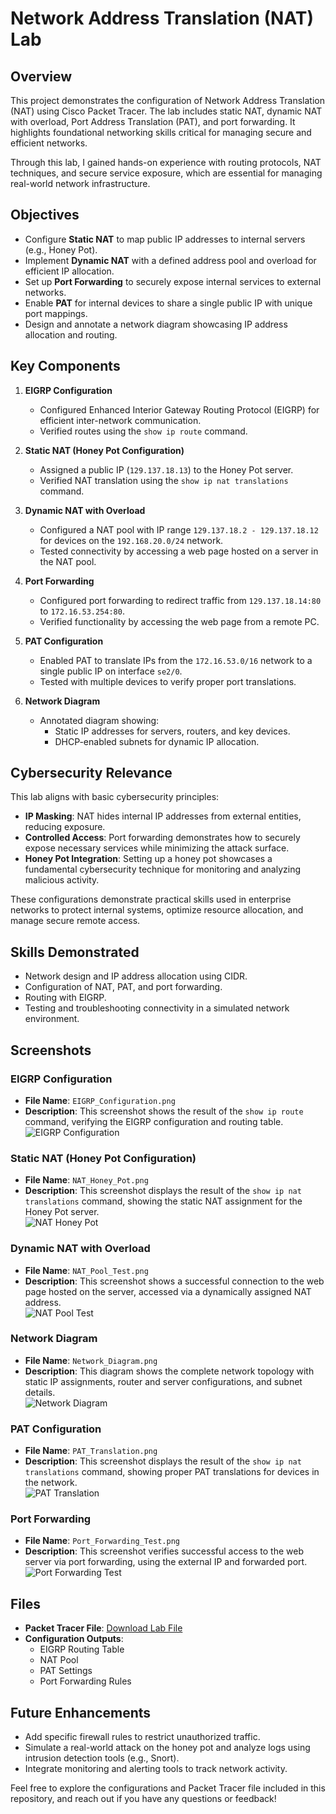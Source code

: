 # Network Address Translation (NAT) Lab

## Overview
This project demonstrates the configuration of Network Address Translation (NAT) using Cisco Packet Tracer. The lab includes static NAT, dynamic NAT with overload, Port Address Translation (PAT), and port forwarding. It highlights foundational networking skills critical for managing secure and efficient networks.

Through this lab, I gained hands-on experience with routing protocols, NAT techniques, and secure service exposure, which are essential for managing real-world network infrastructure.

## Objectives
- Configure **Static NAT** to map public IP addresses to internal servers (e.g., Honey Pot).
- Implement **Dynamic NAT** with a defined address pool and overload for efficient IP allocation.
- Set up **Port Forwarding** to securely expose internal services to external networks.
- Enable **PAT** for internal devices to share a single public IP with unique port mappings.
- Design and annotate a network diagram showcasing IP address allocation and routing.

## Key Components
1. **EIGRP Configuration**
   - Configured Enhanced Interior Gateway Routing Protocol (EIGRP) for efficient inter-network communication.
   - Verified routes using the `show ip route` command.

2. **Static NAT (Honey Pot Configuration)**
   - Assigned a public IP (`129.137.18.13`) to the Honey Pot server.
   - Verified NAT translation using the `show ip nat translations` command.

3. **Dynamic NAT with Overload**
   - Configured a NAT pool with IP range `129.137.18.2 - 129.137.18.12` for devices on the `192.168.20.0/24` network.
   - Tested connectivity by accessing a web page hosted on a server in the NAT pool.

4. **Port Forwarding**
   - Configured port forwarding to redirect traffic from `129.137.18.14:80` to `172.16.53.254:80`.
   - Verified functionality by accessing the web page from a remote PC.

5. **PAT Configuration**
   - Enabled PAT to translate IPs from the `172.16.53.0/16` network to a single public IP on interface `se2/0`.
   - Tested with multiple devices to verify proper port translations.

6. **Network Diagram**
   - Annotated diagram showing:
     - Static IP addresses for servers, routers, and key devices.
     - DHCP-enabled subnets for dynamic IP allocation.

## Cybersecurity Relevance
This lab aligns with basic cybersecurity principles:
- **IP Masking**: NAT hides internal IP addresses from external entities, reducing exposure.
- **Controlled Access**: Port forwarding demonstrates how to securely expose necessary services while minimizing the attack surface.
- **Honey Pot Integration**: Setting up a honey pot showcases a fundamental cybersecurity technique for monitoring and analyzing malicious activity.

These configurations demonstrate practical skills used in enterprise networks to protect internal systems, optimize resource allocation, and manage secure remote access.

## Skills Demonstrated
- Network design and IP address allocation using CIDR.
- Configuration of NAT, PAT, and port forwarding.
- Routing with EIGRP.
- Testing and troubleshooting connectivity in a simulated network environment.

## Screenshots

### **EIGRP Configuration**
- **File Name**: `EIGRP_Configuration.png`  
- **Description**: This screenshot shows the result of the `show ip route` command, verifying the EIGRP configuration and routing table.  
![EIGRP Configuration](Screenshots/EIGRP_Configuration.png)

### **Static NAT (Honey Pot Configuration)**
- **File Name**: `NAT_Honey_Pot.png`  
- **Description**: This screenshot displays the result of the `show ip nat translations` command, showing the static NAT assignment for the Honey Pot server.  
![NAT Honey Pot](Screenshots/NAT_Honey_Pot.png)

### **Dynamic NAT with Overload**
- **File Name**: `NAT_Pool_Test.png`  
- **Description**: This screenshot shows a successful connection to the web page hosted on the server, accessed via a dynamically assigned NAT address.  
![NAT Pool Test](Screenshots/NAT_Pool_Test.png)

### **Network Diagram**
- **File Name**: `Network_Diagram.png`  
- **Description**: This diagram shows the complete network topology with static IP assignments, router and server configurations, and subnet details.  
![Network Diagram](Screenshots/Network_Diagram.png)

### **PAT Configuration**
- **File Name**: `PAT_Translation.png`  
- **Description**: This screenshot displays the result of the `show ip nat translations` command, showing proper PAT translations for devices in the network.  
![PAT Translation](Screenshots/PAT_Translation.png)

### **Port Forwarding**
- **File Name**: `Port_Forwarding_Test.png`  
- **Description**: This screenshot verifies successful access to the web server via port forwarding, using the external IP and forwarded port.  
![Port Forwarding Test](Screenshots/Port_Forwarding_Test.png)

## Files
- **Packet Tracer File**: [Download Lab File](Lab.pkt)
- **Configuration Outputs**:
  - EIGRP Routing Table
  - NAT Pool
  - PAT Settings
  - Port Forwarding Rules

## Future Enhancements
- Add specific firewall rules to restrict unauthorized traffic.
- Simulate a real-world attack on the honey pot and analyze logs using intrusion detection tools (e.g., Snort).
- Integrate monitoring and alerting tools to track network activity.

Feel free to explore the configurations and Packet Tracer file included in this repository, and reach out if you have any questions or feedback!
